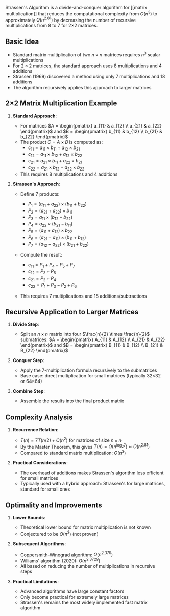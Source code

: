 Strassen's Algorithm is a divide-and-conquer algorithm for [[matrix multiplication]] that reduces the computational complexity from $O(n^3)$ to approximately $O(n^{2.81})$ by decreasing the number of recursive multiplications from 8 to 7 for 2×2 matrices.

## Basic Idea

- Standard matrix multiplication of two $n \times n$ matrices requires $n^3$ scalar multiplications
- For $2 \times 2$ matrices, the standard approach uses 8 multiplications and 4 additions
- Strassen (1969) discovered a method using only 7 multiplications and 18 additions
- The algorithm recursively applies this approach to larger matrices

## 2×2 Matrix Multiplication Example

1. **Standard Approach**:
   - For matrices $A = \begin{pmatrix} a_{11} & a_{12} \\ a_{21} & a_{22} \end{pmatrix}$ and $B = \begin{pmatrix} b_{11} & b_{12} \\ b_{21} & b_{22} \end{pmatrix}$
   - The product $C = A \times B$ is computed as:
     - $c_{11} = a_{11} \times b_{11} + a_{12} \times b_{21}$
     - $c_{12} = a_{11} \times b_{12} + a_{12} \times b_{22}$
     - $c_{21} = a_{21} \times b_{11} + a_{22} \times b_{21}$
     - $c_{22} = a_{21} \times b_{12} + a_{22} \times b_{22}$
   - This requires 8 multiplications and 4 additions

2. **Strassen's Approach**:
   - Define 7 products:
     - $P_1 = (a_{11} + a_{22}) \times (b_{11} + b_{22})$
     - $P_2 = (a_{21} + a_{22}) \times b_{11}$
     - $P_3 = a_{11} \times (b_{12} - b_{22})$
     - $P_4 = a_{22} \times (b_{21} - b_{11})$
     - $P_5 = (a_{11} + a_{12}) \times b_{22}$
     - $P_6 = (a_{21} - a_{11}) \times (b_{11} + b_{12})$
     - $P_7 = (a_{12} - a_{22}) \times (b_{21} + b_{22})$
   
   - Compute the result:
     - $c_{11} = P_1 + P_4 - P_5 + P_7$
     - $c_{12} = P_3 + P_5$
     - $c_{21} = P_2 + P_4$
     - $c_{22} = P_1 + P_3 - P_2 + P_6$
   
   - This requires 7 multiplications and 18 additions/subtractions

## Recursive Application to Larger Matrices

1. **Divide Step**:
   - Split an $n \times n$ matrix into four $\frac{n}{2} \times \frac{n}{2}$ submatrices:
     $A = \begin{pmatrix} A_{11} & A_{12} \\ A_{21} & A_{22} \end{pmatrix}$ and $B = \begin{pmatrix} B_{11} & B_{12} \\ B_{21} & B_{22} \end{pmatrix}$

2. **Conquer Step**:
   - Apply the 7-multiplication formula recursively to the submatrices
   - Base case: direct multiplication for small matrices (typically 32×32 or 64×64)

3. **Combine Step**:
   - Assemble the results into the final product matrix

## Complexity Analysis

1. **Recurrence Relation**:
   - $T(n) = 7T(n/2) + O(n^2)$ for matrices of size $n \times n$
   - By the Master Theorem, this gives $T(n) = O(n^{\log_2 7}) \approx O(n^{2.81})$
   - Compared to standard matrix multiplication: $O(n^3)$

2. **Practical Considerations**:
   - The overhead of additions makes Strassen's algorithm less efficient for small matrices
   - Typically used with a hybrid approach: Strassen's for large matrices, standard for small ones

## Optimality and Improvements

1. **Lower Bounds**:
   - Theoretical lower bound for matrix multiplication is not known
   - Conjectured to be $O(n^2)$ (not proven)

2. **Subsequent Algorithms**:
   - Coppersmith-Winograd algorithm: $O(n^{2.376})$
   - Williams' algorithm (2020): $O(n^{2.3729})$
   - All based on reducing the number of multiplications in recursive steps

3. **Practical Limitations**:
   - Advanced algorithms have large constant factors
   - Only become practical for extremely large matrices
   - Strassen's remains the most widely implemented fast matrix algorithm
